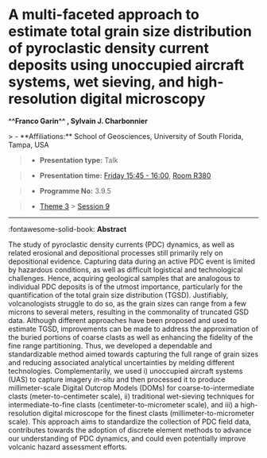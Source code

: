 # A multi-faceted approach to estimate total grain size distribution of pyroclastic density current deposits using unoccupied aircraft systems, wet sieving, and high-resolution digital microscopy

**^^Franco Garin^^ , Sylvain J. Charbonnier**

<!-- more -->> - **Affiliations:** School of Geosciences, University of South Florida, Tampa, USA

> - **Presentation type:** Talk

> - **Presentation time:** [Friday 15:45 - 16:00](../sessions_comparison.md#__tabbed_4_5), [Room R380](../maps_venue.md#__tabbed_1_1)

> - **Programme No:** 3.9.5

> - [Theme 3](../theme3.md) > [Session 9](../sessions/session-3-9.md)

--- 

:fontawesome-solid-book: **Abstract**

The study of pyroclastic density currents (PDC) dynamics, as well as related erosional and depositional processes still primarily rely on depositional evidence. Capturing data during an active PDC event is limited by hazardous conditions, as well as difficult logistical and technological challenges. Hence, acquiring geological samples that are analogous to individual PDC deposits is of the utmost importance, particularly for the quantification of the total grain size distribution (TGSD). Justifiably, volcanologists struggle to do so, as the grain sizes can range from a few microns to several meters, resulting in the commonality of truncated GSD data. Although different approaches have been proposed and used to estimate TGSD, improvements can be made to address the approximation of the buried portions of coarse clasts as well as enhancing the fidelity of the fine range partitioning. Thus, we developed a dependable and standardizable method aimed towards capturing the full range of grain sizes and reducing associated analytical uncertainties by melding different technologies. Complementarily, we used i) unoccupied aircraft systems (UAS) to capture imagery *in-situ* and then processed it to produce millimeter-scale Digital Outcrop Models (DOMs) for coarse-to-intermediate clasts (meter-to-centimeter scale), ii) traditional wet-sieving techniques for intermediate-to-fine clasts (centimeter-to-micrometer scale), and iii) a high-resolution digital microscope for the finest clasts (millimeter-to-micrometer scale). This approach aims to standardize the collection of PDC field data, contributes towards the adoption of discrete element methods to advance our understanding of PDC dynamics, and could even potentially improve volcanic hazard assessment efforts.

